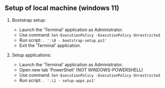 ## Setup of local machine (windows 11)

1. Bootstrap setup:
   - Launch the 'Terminal' application as Administrator.
   - Use command: ```Set-ExecutionPolicy -ExecutionPolicy Unrestricted```
   - Run script:  ```. '.\0 - bootstrap-setup.ps1'```
   - Exit the 'Terminal' application.

2. Setup applications:
   - Launch the 'Terminal' application as Administrator.
   - Open new tab 'PowerShell' (NOT WINDOWS-POWERSHELL)
   - Use command: ```Set-ExecutionPolicy -ExecutionPolicy Unrestricted```
   - Run script:  ```. '.\1 - setup-apps.ps1'```
